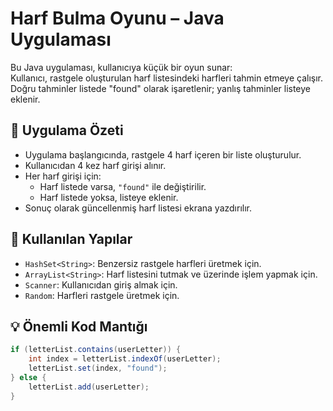 # Harf Bulma Oyunu – Java Uygulaması

Bu Java uygulaması, kullanıcıya küçük bir oyun sunar:  
Kullanıcı, rastgele oluşturulan harf listesindeki harfleri tahmin etmeye çalışır. Doğru tahminler listede "found" olarak işaretlenir; yanlış tahminler listeye eklenir.

## 🎯 Uygulama Özeti

- Uygulama başlangıcında, rastgele 4 harf içeren bir liste oluşturulur.
- Kullanıcıdan 4 kez harf girişi alınır.
- Her harf girişi için:
  - Harf listede varsa, `"found"` ile değiştirilir.
  - Harf listede yoksa, listeye eklenir.
- Sonuç olarak güncellenmiş harf listesi ekrana yazdırılır.

## 🧠 Kullanılan Yapılar

- `HashSet<String>`: Benzersiz rastgele harfleri üretmek için.
- `ArrayList<String>`: Harf listesini tutmak ve üzerinde işlem yapmak için.
- `Scanner`: Kullanıcıdan giriş almak için.
- `Random`: Harfleri rastgele üretmek için.

## 💡 Önemli Kod Mantığı

```java
if (letterList.contains(userLetter)) {
    int index = letterList.indexOf(userLetter);
    letterList.set(index, "found");
} else {
    letterList.add(userLetter);
}

